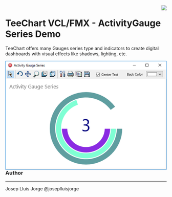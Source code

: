 
<a href="https://www.steema.com/product/net_ios">
<img align="right" src="http://www.teechart.net/img/logos/teechart_vcl.png">
</a>

TeeChart VCL/FMX - ActivityGauge Series Demo
========================================

TeeChart offers many Gauges series type and indicators to create digital dashboards with visual effects like shadows, lighting, etc.

<img align="right" src="https://github.com/Steema/TeeChart-FireMonkey-samples/blob/master/ActivityGaugeSeries/Screenshots/ActivityGaugeSeries.png">

---
### Author
------
Josep Lluis Jorge
@joseplluisjorge